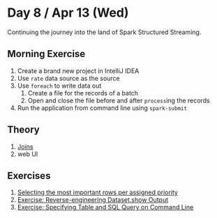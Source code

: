 # Day 8 / Apr 13 (Wed)

Continuing the journey into the land of Spark Structured Streaming.

## Morning Exercise

1. Create a brand new project in IntelliJ IDEA
1. Use `rate` data source as the source
1. Use `foreach` to write data out
    1. Create a file for the records of a batch
    1. Open and close the file before and after `process`ing the records
1. Run the application from command line using `spark-submit`

## Theory

1. [Joins](https://jaceklaskowski.github.io/spark-workshop/slides/spark-sql-joins.html#/home)
1. web UI

## Exercises

1. [Selecting the most important rows per assigned priority](https://jaceklaskowski.github.io/spark-workshop/exercises/sql/selecting-the-most-important-rows-per-assigned-priority.html)
1. [Exercise: Reverse-engineering Dataset.show Output](https://jaceklaskowski.github.io/spark-workshop/exercises/spark-sql-exercise-Reverse-engineering-Dataset-show-Output.html)
1. [Exercise: Specifying Table and SQL Query on Command Line](https://jaceklaskowski.github.io/spark-workshop/exercises/spark-sql-exercise-Specifying-Table-and-SQL-Query-on-Command-Line.html)
